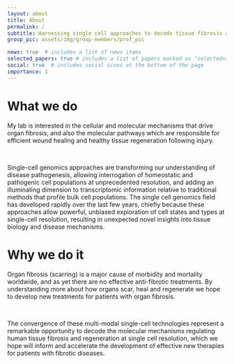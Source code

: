 ```yaml
---
layout: about
title: About
permalink: /
subtitle: Harnessing single cell approaches to decode tissue fibrosis and regeneration
group_pic: assets/img/group-members/prof_pic

news: true  # includes a list of news items
selected_papers: true # includes a list of papers marked as "selected={true}"
social: true  # includes social icons at the bottom of the page
importance: 1
---
```



<h1 class="text-2xl grow font-extralight"> What we do </h1>

My lab is interested in the cellular and molecular mechanisms that drive organ fibrosis, and also the molecular pathways which are responsible for efficient wound healing and healthy tissue regeneration following injury.

<br>

Single-cell genomics approaches are transforming our understanding of disease pathogenesis, allowing interrogation of homeostatic and pathogenic cell populations at unprecedented resolution, and adding an illuminating dimension to transcriptomic information relative to traditional methods that profile bulk cell populations. The single cell genomics field has developed rapidly over the last few years, chiefly because these approaches allow powerful, unbiased exploration of cell states and types at single-cell resolution, resulting in unexpected novel insights into tissue biology and disease mechanisms.


<h1 class="text-2xl grow font-extralight"> Why we do it </h1>


Organ fibrosis (scarring) is a major cause of morbidity and mortality worldwide, and as yet there are no effective anti-fibrotic treatments. By understanding more about how organs scar, heal and regenerate we hope to develop new treatments for patients with organ fibrosis.

<br>

The convergence of these multi-modal single-cell technologies represent a remarkable opportunity to decode the molecular mechanisms regulating human tissue fibrosis and regeneration at single cell resolution, which we hope will inform and accelerate the development of effective new therapies for patients with fibrotic diseases.